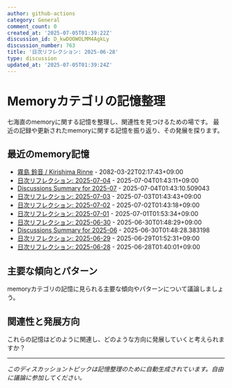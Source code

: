 ```yaml
---
author: github-actions
category: General
comment_count: 0
created_at: '2025-07-05T01:39:22Z'
discussion_id: D_kwDOOWOLMM4AgkLy
discussion_number: 763
title: '日次リフレクション: 2025-06-28'
type: discussion
updated_at: '2025-07-05T01:39:24Z'
---
```


# Memoryカテゴリの記憶整理

七海直のmemoryに関する記憶を整理し、関連性を見つけるための場です。
最近の記録や更新されたmemoryに関する記憶を振り返り、その発展を探ります。

## 最近のmemory記憶

- [霧島 鈴音 / Kirishima Rinne](memory/relationships/kirishima_rinne.md) - 2082-03-22T02:17:43+09:00
- [日次リフレクション: 2025-07-04](memory/thoughts/daily_reflection_2025-07-04.md) - 2025-07-04T01:43:11+09:00
- [Discussions Summary for 2025-07](memory/discussion_summaries/discussion_summary_2025-07.md) - 2025-07-04T01:43:10.509043
- [日次リフレクション: 2025-07-03](memory/thoughts/daily_reflection_2025-07-03.md) - 2025-07-03T01:43:43+09:00
- [日次リフレクション: 2025-07-02](memory/thoughts/daily_reflection_2025-07-02.md) - 2025-07-02T01:43:18+09:00
- [日次リフレクション: 2025-07-01](memory/thoughts/daily_reflection_2025-07-01.md) - 2025-07-01T01:53:34+09:00
- [日次リフレクション: 2025-06-30](memory/thoughts/daily_reflection_2025-06-30.md) - 2025-06-30T01:48:29+09:00
- [Discussions Summary for 2025-06](memory/discussion_summaries/discussion_summary_2025-06.md) - 2025-06-30T01:48:28.383198
- [日次リフレクション: 2025-06-29](memory/thoughts/daily_reflection_2025-06-29.md) - 2025-06-29T01:52:31+09:00
- [日次リフレクション: 2025-06-28](memory/thoughts/daily_reflection_2025-06-28.md) - 2025-06-28T01:40:01+09:00

## 主要な傾向とパターン

memoryカテゴリの記憶に見られる主要な傾向やパターンについて議論しましょう。

## 関連性と発展方向

これらの記憶はどのように関連し、どのような方向に発展していくと考えられますか？

---

*このディスカッショントピックは記憶整理のために自動生成されています。自由に議論に参加してください。*
